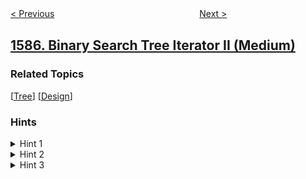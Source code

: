 <!--|This file generated by command(leetcode description); DO NOT EDIT.    |-->
<!--+----------------------------------------------------------------------+-->
<!--|@author    openset <openset.wang@gmail.com>                           |-->
<!--|@link      https://github.com/openset                                 |-->
<!--|@home      https://github.com/openset/leetcode                        |-->
<!--+----------------------------------------------------------------------+-->

[< Previous](../check-if-string-is-transformable-with-substring-sort-operations "Check If String Is Transformable With Substring Sort Operations")
　　　　　　　　　　　　　　　　
[Next >](../bank-account-summary-ii "Bank Account Summary II")

## [1586. Binary Search Tree Iterator II (Medium)](https://leetcode.com/problems/binary-search-tree-iterator-ii "二叉搜索树迭代器 II")



### Related Topics
  [[Tree](../../tag/tree/README.md)]
  [[Design](../../tag/design/README.md)]

### Hints
<details>
<summary>Hint 1</summary>
The inorder traversal of a BST gives us the elements in a sorted order.
</details>

<details>
<summary>Hint 2</summary>
We can use a stack to simulate the inorder traversal of the BST.
</details>

<details>
<summary>Hint 3</summary>
We can use another stack as a buffer to store numbers returned from calls to next and use this buffer whenever prev is called.
</details>

